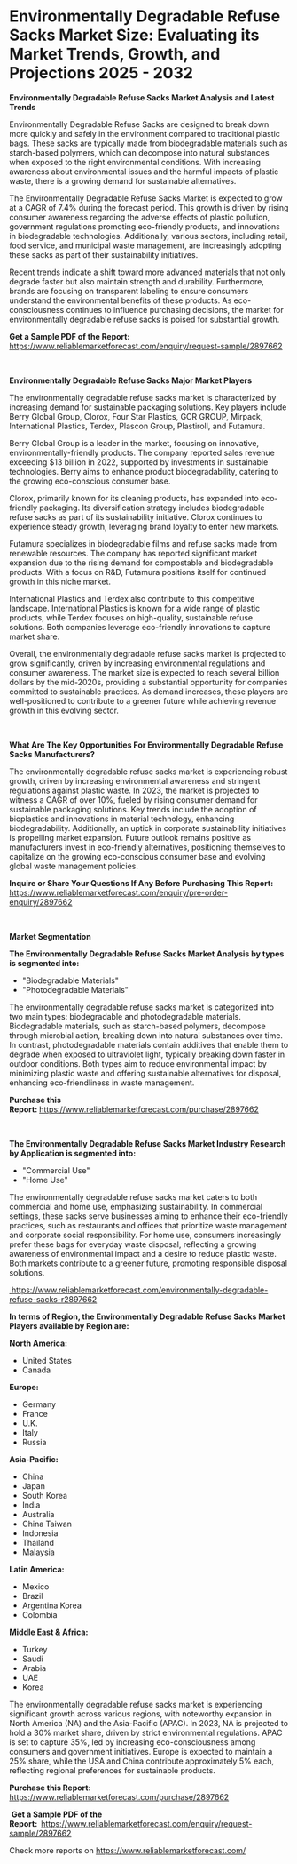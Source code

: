 <p><h1>Environmentally Degradable Refuse Sacks Market Size: Evaluating its Market Trends, Growth, and Projections 2025 - 2032</h1></p><p><strong>Environmentally Degradable Refuse Sacks Market Analysis and Latest Trends</strong></p>
<p><p>Environmentally Degradable Refuse Sacks are designed to break down more quickly and safely in the environment compared to traditional plastic bags. These sacks are typically made from biodegradable materials such as starch-based polymers, which can decompose into natural substances when exposed to the right environmental conditions. With increasing awareness about environmental issues and the harmful impacts of plastic waste, there is a growing demand for sustainable alternatives.</p><p>The Environmentally Degradable Refuse Sacks Market is expected to grow at a CAGR of 7.4% during the forecast period. This growth is driven by rising consumer awareness regarding the adverse effects of plastic pollution, government regulations promoting eco-friendly products, and innovations in biodegradable technologies. Additionally, various sectors, including retail, food service, and municipal waste management, are increasingly adopting these sacks as part of their sustainability initiatives.</p><p>Recent trends indicate a shift toward more advanced materials that not only degrade faster but also maintain strength and durability. Furthermore, brands are focusing on transparent labeling to ensure consumers understand the environmental benefits of these products. As eco-consciousness continues to influence purchasing decisions, the market for environmentally degradable refuse sacks is poised for substantial growth.</p></p>
<p><strong>Get a Sample PDF of the Report:&nbsp;</strong> <a href="https://www.reliablemarketforecast.com/enquiry/request-sample/2897662?utm_campaign=2633&utm_medium=2&utm_source=Github&utm_content=ia&utm_term=15032025&utm_id=environmentally-degradable-refuse-sacks">https://www.reliablemarketforecast.com/enquiry/request-sample/2897662</a></p>
<p>&nbsp;</p>
<p><strong>Environmentally Degradable Refuse Sacks Major Market Players</strong></p>
<p><p>The environmentally degradable refuse sacks market is characterized by increasing demand for sustainable packaging solutions. Key players include Berry Global Group, Clorox, Four Star Plastics, GCR GROUP, Mirpack, International Plastics, Terdex, Plascon Group, Plastiroll, and Futamura.</p><p>Berry Global Group is a leader in the market, focusing on innovative, environmentally-friendly products. The company reported sales revenue exceeding $13 billion in 2022, supported by investments in sustainable technologies. Berry aims to enhance product biodegradability, catering to the growing eco-conscious consumer base.</p><p>Clorox, primarily known for its cleaning products, has expanded into eco-friendly packaging. Its diversification strategy includes biodegradable refuse sacks as part of its sustainability initiative. Clorox continues to experience steady growth, leveraging brand loyalty to enter new markets.</p><p>Futamura specializes in biodegradable films and refuse sacks made from renewable resources. The company has reported significant market expansion due to the rising demand for compostable and biodegradable products. With a focus on R&D, Futamura positions itself for continued growth in this niche market.</p><p>International Plastics and Terdex also contribute to this competitive landscape. International Plastics is known for a wide range of plastic products, while Terdex focuses on high-quality, sustainable refuse solutions. Both companies leverage eco-friendly innovations to capture market share.</p><p>Overall, the environmentally degradable refuse sacks market is projected to grow significantly, driven by increasing environmental regulations and consumer awareness. The market size is expected to reach several billion dollars by the mid-2020s, providing a substantial opportunity for companies committed to sustainable practices. As demand increases, these players are well-positioned to contribute to a greener future while achieving revenue growth in this evolving sector.</p></p>
<p>&nbsp;</p>
<p><strong>What Are The Key Opportunities For Environmentally Degradable Refuse Sacks Manufacturers?</strong></p>
<p><p>The environmentally degradable refuse sacks market is experiencing robust growth, driven by increasing environmental awareness and stringent regulations against plastic waste. In 2023, the market is projected to witness a CAGR of over 10%, fueled by rising consumer demand for sustainable packaging solutions. Key trends include the adoption of bioplastics and innovations in material technology, enhancing biodegradability. Additionally, an uptick in corporate sustainability initiatives is propelling market expansion. Future outlook remains positive as manufacturers invest in eco-friendly alternatives, positioning themselves to capitalize on the growing eco-conscious consumer base and evolving global waste management policies.</p></p>
<p><strong>Inquire or Share Your Questions If Any Before Purchasing This Report:</strong> <a href="https://www.reliablemarketforecast.com/enquiry/pre-order-enquiry/2897662?utm_campaign=2633&utm_medium=2&utm_source=Github&utm_content=ia&utm_term=15032025&utm_id=environmentally-degradable-refuse-sacks">https://www.reliablemarketforecast.com/enquiry/pre-order-enquiry/2897662</a></p>
<p>&nbsp;</p>
<p><strong>Market Segmentation</strong></p>
<p><strong>The Environmentally Degradable Refuse Sacks Market Analysis by types is segmented into:</strong></p>
<p><ul><li>"Biodegradable Materials"</li><li>"Photodegradable Materials"</li></ul></p>
<p><p>The environmentally degradable refuse sacks market is categorized into two main types: biodegradable and photodegradable materials. Biodegradable materials, such as starch-based polymers, decompose through microbial action, breaking down into natural substances over time. In contrast, photodegradable materials contain additives that enable them to degrade when exposed to ultraviolet light, typically breaking down faster in outdoor conditions. Both types aim to reduce environmental impact by minimizing plastic waste and offering sustainable alternatives for disposal, enhancing eco-friendliness in waste management.</p></p>
<p><strong>Purchase this Report:&nbsp;</strong><a href="https://www.reliablemarketforecast.com/purchase/2897662?utm_campaign=2633&utm_medium=2&utm_source=Github&utm_content=ia&utm_term=15032025&utm_id=environmentally-degradable-refuse-sacks">https://www.reliablemarketforecast.com/purchase/2897662</a></p>
<p>&nbsp;</p>
<p><strong>The Environmentally Degradable Refuse Sacks Market Industry Research by Application is segmented into:</strong></p>
<p><ul><li>"Commercial Use"</li><li>"Home Use"</li></ul></p>
<p><p>The environmentally degradable refuse sacks market caters to both commercial and home use, emphasizing sustainability. In commercial settings, these sacks serve businesses aiming to enhance their eco-friendly practices, such as restaurants and offices that prioritize waste management and corporate social responsibility. For home use, consumers increasingly prefer these bags for everyday waste disposal, reflecting a growing awareness of environmental impact and a desire to reduce plastic waste. Both markets contribute to a greener future, promoting responsible disposal solutions.</p></p>
<p><a href="https://www.reliablemarketforecast.com/environmentally-degradable-refuse-sacks-r2897662?utm_campaign=2633&utm_medium=2&utm_source=Github&utm_content=ia&utm_term=15032025&utm_id=environmentally-degradable-refuse-sacks">&nbsp;https://www.reliablemarketforecast.com/environmentally-degradable-refuse-sacks-r2897662</a></p>
<p><strong>In terms of Region, the Environmentally Degradable Refuse Sacks Market Players available by Region are:</strong></p>
<p>
    <p> <strong> North America: </strong>
        <ul>
            <li>United States</li>
            <li>Canada</li>
        </ul>
        </p> 
    <p> <strong> Europe: </strong>
        <ul>
            <li>Germany</li>
            <li>France</li>
            <li>U.K.</li>
            <li>Italy</li>
            <li>Russia</li>
        </ul>
        </p> 
    <p> <strong> Asia-Pacific: </strong>
        <ul>
            <li>China</li>
            <li>Japan</li>
            <li>South Korea</li>
            <li>India</li>
            <li>Australia</li>
            <li>China Taiwan</li>
            <li>Indonesia</li>
            <li>Thailand</li>
            <li>Malaysia</li>
        </ul>
        </p> 
    <p> <strong> Latin America: </strong>
        <ul>
            <li>Mexico</li>
            <li>Brazil</li>
            <li>Argentina Korea</li>
            <li>Colombia</li>
        </ul>
        </p> 
    <p> <strong> Middle East & Africa: </strong>
        <ul>
            <li>Turkey</li>
            <li>Saudi</li>
            <li>Arabia</li>
            <li>UAE</li>
            <li>Korea</li>
        </ul>
    </p>
    </p>
<p><p>The environmentally degradable refuse sacks market is experiencing significant growth across various regions, with noteworthy expansion in North America (NA) and the Asia-Pacific (APAC). In 2023, NA is projected to hold a 30% market share, driven by strict environmental regulations. APAC is set to capture 35%, led by increasing eco-consciousness among consumers and government initiatives. Europe is expected to maintain a 25% share, while the USA and China contribute approximately 5% each, reflecting regional preferences for sustainable products.</p></p>
<p><strong>Purchase this Report: </strong><a href="https://www.reliablemarketforecast.com/purchase/2897662?utm_campaign=2633&utm_medium=2&utm_source=Github&utm_content=ia&utm_term=15032025&utm_id=environmentally-degradable-refuse-sacks">https://www.reliablemarketforecast.com/purchase/2897662</a></p>
<p>&nbsp;<strong>Get a Sample PDF of the Report:&nbsp;&nbsp;</strong><a href="https://www.reliablemarketforecast.com/enquiry/request-sample/2897662?utm_campaign=2633&utm_medium=2&utm_source=Github&utm_content=ia&utm_term=15032025&utm_id=environmentally-degradable-refuse-sacks">https://www.reliablemarketforecast.com/enquiry/request-sample/2897662</a></p>
<p><strong></strong></p>
<p>Check more reports on <a href="https://www.reliablemarketforecast.com/?utm_campaign=2633&utm_medium=2&utm_source=Github&utm_content=ia&utm_term=15032025&utm_id=environmentally-degradable-refuse-sacks">https://www.reliablemarketforecast.com/</a></p>